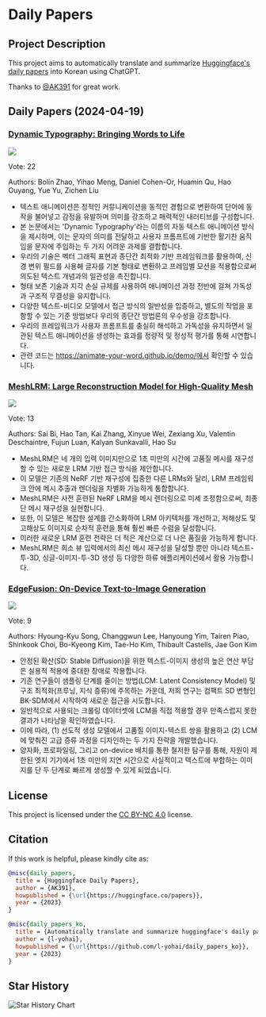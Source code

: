 # Daily Papers

## Project Description

This project aims to automatically translate and summarize [Huggingface's daily papers](https://huggingface.co/papers) into Korean using ChatGPT.

Thanks to [@AK391](https://github.com/AK391) for great work.


## Daily Papers (2024-04-19)

### [Dynamic Typography: Bringing Words to Life](https://arxiv.org/abs/2404.11614)

![](https://cdn-thumbnails.huggingface.co/social-thumbnails/papers/2404.11614.png)

Vote: 22

Authors: Bolin Zhao, Yihao Meng, Daniel Cohen-Or, Huamin Qu, Hao Ouyang, Yue Yu, Zichen Liu

- 텍스트 애니메이션은 정적인 커뮤니케이션을 동적인 경험으로 변환하여 단어에 동작을 불어넣고 감정을 유발하며 의미를 강조하고 매력적인 내러티브를 구성합니다.
- 본 논문에서는 'Dynamic Typography'라는 이름의 자동 텍스트 애니메이션 방식을 제시하며, 이는 문자의 의미를 전달하고 사용자 프롬프트에 기반한 활기찬 움직임을 문자에 주입하는 두 가지 어려운 과제를 결합합니다.
- 우리의 기술은 벡터 그래픽 표현과 종단간 최적화 기반 프레임워크를 활용하여, 신경 변위 필드를 사용해 글자를 기본 형태로 변환하고 프레임별 모션을 적용함으로써 의도된 텍스트 개념과의 일관성을 촉진합니다.
- 형태 보존 기술과 지각 손실 규제를 사용하여 애니메이션 과정 전반에 걸쳐 가독성과 구조적 무결성을 유지합니다.
- 다양한 텍스트-비디오 모델에서 접근 방식의 일반성을 입증하고, 별도의 작업을 포함할 수 있는 기준 방법보다 우리의 종단간 방법론의 우수성을 강조합니다.
- 우리의 프레임워크가 사용자 프롬프트를 충실히 해석하고 가독성을 유지하면서 일관된 텍스트 애니메이션을 생성하는 효과를 정량적 및 정성적 평가를 통해 시연합니다.
- 관련 코드는 https://animate-your-word.github.io/demo/에서 확인할 수 있습니다.

### [MeshLRM: Large Reconstruction Model for High-Quality Mesh](https://arxiv.org/abs/2404.12385)

![](https://cdn-thumbnails.huggingface.co/social-thumbnails/papers/2404.12385.png)

Vote: 13

Authors: Sai Bi, Hao Tan, Kai Zhang, Xinyue Wei, Zexiang Xu, Valentin Deschaintre, Fujun Luan, Kalyan Sunkavalli, Hao Su

- MeshLRM은 네 개의 입력 이미지만으로 1초 미만의 시간에 고품질 메시를 재구성할 수 있는 새로운 LRM 기반 접근 방식을 제안합니다.
- 이 모델은 기존의 NeRF 기반 재구성에 집중한 다른 LRMs와 달리, LRM 프레임워크 안에 메시 추출과 렌더링을 차별화 가능하게 통합합니다.
- MeshLRM은 사전 훈련된 NeRF LRM을 메시 렌더링으로 미세 조정함으로써, 최종단 메시 재구성을 실현합니다.
- 또한, 이 모델은 복잡한 설계를 간소화하여 LRM 아키텍처를 개선하고, 저해상도 및 고해상도 이미지로 순차적 훈련을 통해 훨씬 빠른 수렴을 달성합니다.
- 이러한 새로운 LRM 훈련 전략은 더 적은 계산으로 더 나은 품질을 가능하게 합니다.
- MeshLRM은 희소 뷰 입력에서의 최신 메시 재구성을 달성할 뿐만 아니라 텍스트-투-3D, 싱글-이미지-투-3D 생성 등 다양한 하류 애플리케이션에서 활용 가능합니다.

### [EdgeFusion: On-Device Text-to-Image Generation](https://arxiv.org/abs/2404.11925)

![](https://cdn-thumbnails.huggingface.co/social-thumbnails/papers/2404.11925.png)

Vote: 9

Authors: Hyoung-Kyu Song, Changgwun Lee, Hanyoung Yim, Tairen Piao, Shinkook Choi, Bo-Kyeong Kim, Tae-Ho Kim, Thibault Castells, Jae Gon Kim

- 안정된 확산(SD: Stable Diffusion)을 위한 텍스트-이미지 생성의 높은 연산 부담은 실용적 적용에 중대한 장애로 작용합니다.
- 기존 연구들이 샘플링 단계를 줄이는 방법(LCM: Latent Consistency Model) 및 구조 최적화(프루닝, 지식 증류)에 주목하는 가운데, 저희 연구는 컴팩트 SD 변형인 BK-SDM에서 시작하여 새로운 접근을 시도합니다.
- 일반적으로 사용되는 크롤링 데이터셋에 LCM을 직접 적용할 경우 만족스럽지 못한 결과가 나타남을 확인하였습니다.
- 이에 따라, (1) 선도적 생성 모델에서 고품질 이미지-텍스트 쌍을 활용하고 (2) LCM에 맞춰진 고급 증류 과정을 디자인하는 두 가지 전략을 개발했습니다.
- 양자화, 프로파일링, 그리고 on-device 배치를 통한 철저한 탐구를 통해, 자원이 제한된 엣지 기기에서 1초 미만의 지연 시간으로 사실적이고 텍스트에 부합하는 이미지를 단 두 단계로 빠르게 생성할 수 있게 되었습니다.



## License

This project is licensed under the [CC BY-NC 4.0](https://creativecommons.org/licenses/by-nc/4.0/deed.ko) license.

## Citation

If this work is helpful, please kindly cite as:

```bibtex
@misc{daily_papers,
  title = {Huggingface Daily Papers},
  author = {AK391},
  howpublished = {\url{https://huggingface.co/papers}},
  year = {2023}
}

@misc{daily_papers_ko,
  title = {Automatically translate and summarize huggingface's daily papers into korean},
  author = {l-yohai},
  howpublished = {\url{https://github.com/l-yohai/daily_papers_ko}},
  year = {2023}
}
```

## Star History

![Star History Chart](https://api.star-history.com/svg?repos=l-yohai/daily_papers_ko&type=Date)
